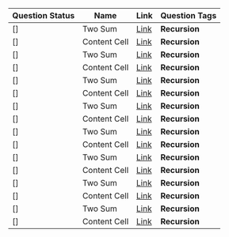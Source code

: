 | Question Status | Name         | Link     | Question Tags |
| --------------- | ------------ | -------- | ------------- |
| []              | Two Sum      | [Link]() | **Recursion** |
| []              | Content Cell | [Link]() | **Recursion** |
| []              | Two Sum      | [Link]() | **Recursion** |
| []              | Content Cell | [Link]() | **Recursion** |
| []              | Two Sum      | [Link]() | **Recursion** |
| []              | Content Cell | [Link]() | **Recursion** |
| []              | Two Sum      | [Link]() | **Recursion** |
| []              | Content Cell | [Link]() | **Recursion** |
| []              | Two Sum      | [Link]() | **Recursion** |
| []              | Content Cell | [Link]() | **Recursion** |
| []              | Two Sum      | [Link]() | **Recursion** |
| []              | Content Cell | [Link]() | **Recursion** |
| []              | Two Sum      | [Link]() | **Recursion** |
| []              | Content Cell | [Link]() | **Recursion** |
| []              | Two Sum      | [Link]() | **Recursion** |
| []              | Content Cell | [Link]() | **Recursion** |
